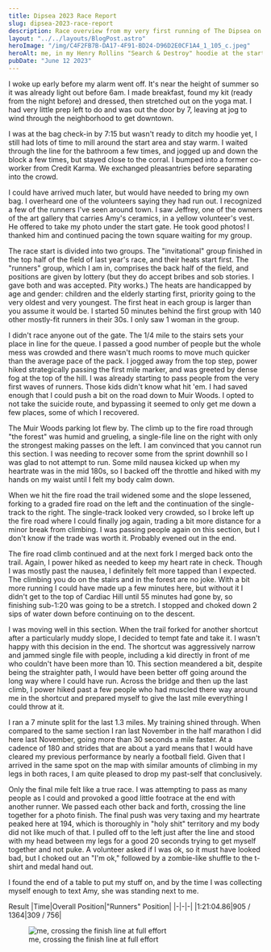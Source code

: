 ```yaml
---
title: Dipsea 2023 Race Report
slug: dipsea-2023-race-report
description: Race overview from my very first running of The Dipsea on June 11, 2023
layout: "../../layouts/BlogPost.astro"
heroImage: "/img/C4F2FB7B-DA17-4F91-BD24-D96D2E0CF1A4_1_105_c.jpeg"
heroAlt: me, in my Henry Rollins "Search & Destroy" hoodie at the start line.
pubDate: "June 12 2023"
---
```


I woke up early before my alarm went off. It's near the height of summer so it was already light out before 6am. I made breakfast, found my kit (ready from the night before) and dressed, then stretched out on the yoga mat. I had very little prep left to do and was out the door by 7, leaving at jog to wind through the neighborhood to get downtown.

I was at the bag check-in by 7:15 but wasn't ready to ditch my hoodie yet, I still had lots of time to mill around the start area and stay warm. I waited through the line for the bathroom a few times, and jogged up and down the block a few times, but stayed close to the corral. I bumped into a former co-worker from Credit Karma. We exchanged pleasantries before separating into the crowd.

I could have arrived much later, but would have needed to bring my own bag. I overheard one of the volunteers saying they had run out. I recognized a few of the runners I've seen around town. I saw Jeffrey, one of the owners of the art gallery that carries Amy's ceramics, in a yellow volunteer's vest. He offered to take my photo under the start gate. He took good photos! I thanked him and continued pacing the town square waiting for my group.

The race start is divided into two groups. The "invitational" group finished in the top half of the field of last year's race, and their heats start first. The "runners" group, which I am in, comprises the back half of the field, and positions are given by lottery (but they do accept bribes and sob stories. I gave both and was accepted. Pity works.) The heats are handicapped by age and gender: children and the elderly starting first, priority going to the very oldest and very youngest. The first heat in each group is larger than you assume it would be. I started 50 minutes behind the first group with 140 other mostly-fit runners in their 30s. I only saw 1 woman in the group.

I didn't race anyone out of the gate. The 1/4 mile to the stairs sets your place in line for the queue. I passed a good number of people but the whole mess was crowded and there wasn't much rooms to move much quicker than the average pace of the pack. I jogged away from the top step, power hiked strategically passing the first mile marker, and was greeted by dense fog at the top of the hill. I was already starting to pass people from the very first waves of runners. Those kids didn't know what hit 'em. I had saved enough that I could push a bit on the road down to Muir Woods. I opted to not take the suicide route, and bypassing it seemed to only get me down a few places, some of which I recovered.

The Muir Woods parking lot flew by. The climb up to the fire road through "the forest" was humid and grueling, a single-file line on the right with only the strongest making passes on the left. I am convinced that you cannot run this section. I was needing to recover some from the sprint downhill so I was glad to not attempt to run. Some mild nausea kicked up when my heartrate was in the mid 180s, so I backed off the throttle and hiked with my hands on my waist until I felt my body calm down.

When we hit the fire road the trail widened some and the slope lessened, forking to a graded fire road on the left and the continuation of the single-track to the right. The single-track looked very crowded, so I broke left up the fire road where I could finally jog again, trading a bit more distance for a minor break from climbing. I was passing people again on this section, but I don't know if the trade was worth it. Probably evened out in the end.

The fire road climb continued and at the next fork I merged back onto the trail. Again, I power hiked as needed to keep my heart rate in check. Though I was mostly past the nausea, I definitely felt more tapped than I expected. The climbing you do on the stairs and in the forest are no joke. With a bit more running I could have made up a few minutes here, but without it I didn't get to the top of Cardiac Hill until 55 minutes had gone by, so finishing sub-1:20 was going to be a stretch. I stopped and choked down 2 sips of water down before continuing on to the descent.

I was moving well in this section. When the trail forked for another shortcut after a particularly muddy slope, I decided to tempt fate and take it. I wasn't happy with this decision in the end. The shortcut was aggressively narrow and jammed single file with people, including a kid directly in front of me who couldn't have been more than 10. This section meandered a bit, despite being the straighter path, I would have been better off going around the long way where I could have run. Across the bridge and then up the last climb, I power hiked past a few people who had muscled there way around me in the shortcut and prepared myself to give the last mile everything I could throw at it.

I ran a 7 minute split for the last 1.3 miles. My training shined through. When compared to the same section I ran last November in the half marathon I did here last November, going more than 30 seconds a mile faster. At a cadence of 180 and strides that are about a yard means that I would have cleared my previous performance by nearly a football field. Given that I arrived in the same spot on the map with similar amounts of climbing in my legs in both races, I am quite pleased to drop my past-self that conclusively.

Only the final mile felt like a true race. I was attempting to pass as many people as I could and provoked a good little footrace at the end with another runner. We passed each other back and forth, crossing the line together for a photo finish. The final push was very taxing and my heartrate peaked here at 194, which is thoroughly in "holy shit" territory and my body did not like much of that. I pulled off to the left just after the line and stood with my head between my legs for a good 20 seconds trying to get myself together and not puke. A volunteer asked if I was ok, so it must have looked bad, but I choked out an "I'm ok," followed by a zombie-like shuffle to the t-shirt and medal hand out.

I found the end of a table to put my stuff on, and by the time I was collecting myself enough to text Amy, she was standing next to me.

Result
|Time|Overall Position|"Runners" Position|
|-|-|-|
|1:21:04.86|905 / 1364|309 / 756|

<figure>
  <img src="/img/1B9CED58-0ECD-47B3-B640-A1514447C7F5_1_105_c.jpeg" alt="me, crossing the finish line at full effort" />
  <figcaption>me, crossing the finish line at full effort</figcaption>
</figure>
